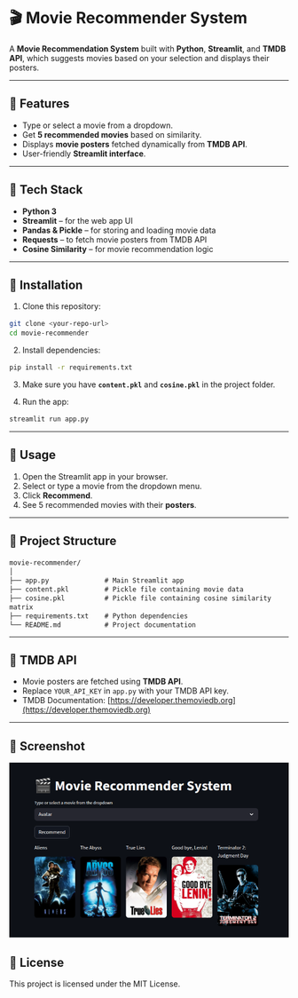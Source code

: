 # 🎬 Movie Recommender System

A **Movie Recommendation System** built with **Python**, **Streamlit**, and **TMDB API**, which suggests movies based on your selection and displays their posters.  

---

## 🔹 Features
- Type or select a movie from a dropdown.
- Get **5 recommended movies** based on similarity.
- Displays **movie posters** fetched dynamically from **TMDB API**.
- User-friendly **Streamlit interface**.

---

## 🔹 Tech Stack
- **Python 3**
- **Streamlit** – for the web app UI
- **Pandas & Pickle** – for storing and loading movie data
- **Requests** – to fetch movie posters from TMDB API
- **Cosine Similarity** – for movie recommendation logic

---

## 🔹 Installation

1. Clone this repository:
```bash
git clone <your-repo-url>
cd movie-recommender
```

2. Install dependencies:
```bash
pip install -r requirements.txt
```

3. Make sure you have **`content.pkl`** and **`cosine.pkl`** in the project folder.

4. Run the app:
```bash
streamlit run app.py
```

---

## 🔹 Usage

1. Open the Streamlit app in your browser.
2. Select or type a movie from the dropdown menu.
3. Click **Recommend**.
4. See 5 recommended movies with their **posters**.

---

## 🔹 Project Structure

```
movie-recommender/
│
├── app.py              # Main Streamlit app
├── content.pkl         # Pickle file containing movie data
├── cosine.pkl          # Pickle file containing cosine similarity matrix
├── requirements.txt    # Python dependencies
└── README.md           # Project documentation
```

---

## 🔹 TMDB API
- Movie posters are fetched using **TMDB API**.
- Replace `YOUR_API_KEY` in `app.py` with your TMDB API key.
- TMDB Documentation: [https://developer.themoviedb.org](https://developer.themoviedb.org)

---

## 🔹 Screenshot

![Movie Recommender Screenshot](Recommandation.png)


## 🔹 License
This project is licensed under the MIT License.